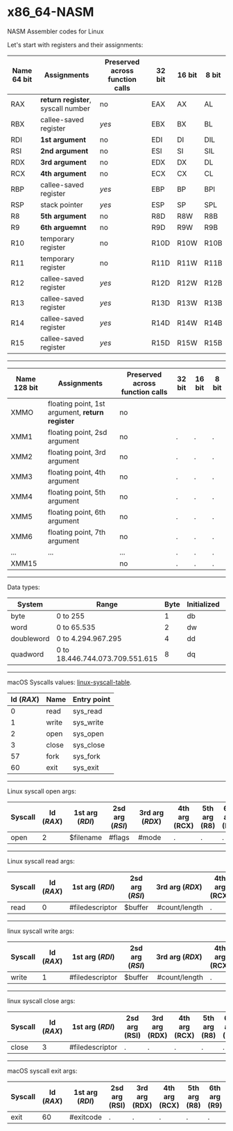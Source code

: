 # x86_64-NASM
NASM Assembler codes for Linux

Let's start with registers and their assignments:

Name 64 bit   | Assignments                         | Preserved across function calls | 32 bit | 16 bit | 8 bit |
--------------|-------------------------------------|---------------------------------|--------|--------|-------|
RAX           | **return register**, syscall number | no                              | EAX    | AX     | AL    |
RBX           | callee-saved register               | *yes*                           | EBX    | BX     | BL    |
RDI           | **1st argument**                    | no                              | EDI    | DI     | DIL   |
RSI           | **2nd argument**                    | no                              | ESI    | SI     | SIL   |
RDX           | **3rd argument**                    | no                              | EDX    | DX | DL |
RCX           | **4th argument**                    | no                              | ECX    | CX | CL |
RBP           | callee-saved register               | *yes*                           | EBP    | BP | BPl |
RSP           | stack pointer                       | *yes*                           | ESP    | SP | SPL |
R8            | **5th argument**                    | no                              | R8D    | R8W | R8B |
R9            | **6th arguemnt**                    | no                              | R9D    | R9W | R9B |
R10           | temporary register                  | no                              | R10D   | R10W | R10B |
R11           | temporary register                  | no                              | R11D   | R11W | R11B |
R12           | callee-saved register               | *yes*                           | R12D   | R12W | R12B |
R13           | callee-saved register               | *yes*                           | R13D   | R13W | R13B |
R14           | callee-saved register               | *yes*                           | R14D   | R14W | R14B |
R15           | callee-saved register               | *yes*                           | R15D   | R15W | R15B |

-----------------------------------------------------------------------------------------------------------------------------------

Name 128 bit  | Assignments                                       | Preserved across function calls | 32 bit | 16 bit | 8 bit |
--------------|---------------------------------------------------|---------------------------------|--------|--------|-------|
XMMO          | floating point, 1st argument, **return register** | no  |      |      |      |
XMM1          | floating point, 2sd argument                  | no  |.     |.     |.     |
XMM2          | floating point, 3rd argument                  | no  |.     |.     |.     |
XMM3          | floating point, 4th argument                  | no  |.     |.     |.     |
XMM4          | floating point, 5th argument                  | no  |.     |.     |.     |
XMM5          | floating point, 6th argument                  | no  |.     |.     |.     |
XMM6          | floating point, 7th argument                  | no  |.     |.     |.     |
...           |... |... |.|.|.|
XMM15         | | no |.|.|.|

-----------------------------------------------------------------------------------------------------------------------------------
Data types:

System       | Range                           | Byte | Initialized | Uninitialized | Bits |
-------------|---------------------------------|------|-------------|---------------|------|
byte         | 0 to 255                        |  1   |    db       |     resb      |  8   |
word         | 0 to 65.535                     |  2   |    dw       |     resw      |  16  |
doubleword   | 0 to 4.294.967.295              |  4   |    dd       |     resd      |  32  |
quadword     | 0 to 18.446.744.073.709.551.615 |  8   |    dq       |     resq      |  64  |

-----------------------------------------------------------------------------------------------------------------------------------

macOS Syscalls values:  [linux-syscall-table](https://filippo.io/linux-syscall-table/).

Id (*RAX*)  | Name   | Entry point |
------------|--------|-------------|
0           | read   | sys_read    |
1           | write  | sys_write   |
2           | open   | sys_open    |
3           | close  | sys_close   |
57          | fork   | sys_fork    |
60          | exit   | sys_exit    |

-----------------------------------------------------------------------------------------------------------------------------------

Linux syscall open args:

Syscall | Id (*RAX*) | 1st arg (*RDI*) | 2sd arg (*RSI*) | 3rd arg (*RDX*) | 4th arg (RCX) | 5th arg (R8) | 6th arg (R9) |
--------|------------|-----------------|-----------------|-----------------|---------------|--------------|--------------|
open    | 2          | $filename       | #flags          | #mode           |.              |.             |.             |

-----------------------------------------------------------------------------------------------------------------------------------

Linux syscall read args:

Syscall | Id (*RAX*) | 1st arg (*RDI*) | 2sd arg (*RSI*) | 3rd arg (*RDX*) | 4th arg (RCX) | 5th arg (R8) | 6th arg (R9) |
--------|------------|-----------------|-----------------|-----------------|---------------|--------------|--------------|
read    | 0          | #filedescriptor | $buffer         | #count/length   |.              |.             |.             |

-----------------------------------------------------------------------------------------------------------------------------------

linux syscall write args:

Syscall | Id (*RAX*) | 1st arg (*RDI*) | 2sd arg (*RSI*) | 3rd arg (*RDX*) | 4th arg (RCX) | 5th arg (R8) | 6th arg (R9) |
--------|------------|-----------------|-----------------|-----------------|---------------|--------------|--------------|
write   | 1          | #filedescriptor | $buffer         | #count/length   |.              |.             |.             |

-----------------------------------------------------------------------------------------------------------------------------------

linux syscall close args:

Syscall | Id (*RAX*) | 1st arg (*RDI*) | 2sd arg (RSI) | 3rd arg (RDX) | 4th arg (RCX) | 5th arg (R8) | 6th arg (R9) |
--------|------------|-----------------|---------------|---------------|---------------|--------------|--------------|
close   | 3          | #filedescriptor |.              |.              |.              |.             |.             |

-----------------------------------------------------------------------------------------------------------------------------------

macOS syscall exit args:

Syscall | Id (*RAX*) | 1st arg (*RDI*) | 2sd arg (RSI) | 3rd arg (RDX) | 4th arg (RCX) | 5th arg (R8) | 6th arg (R9) |
--------|------------|-----------------|---------------|---------------|---------------|--------------|--------------|
exit    | 60         | #exitcode       |.              |.              |.              |.             |.             |
